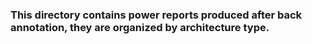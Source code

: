 ### This directory contains power reports produced after back annotation, they are organized by architecture type.
